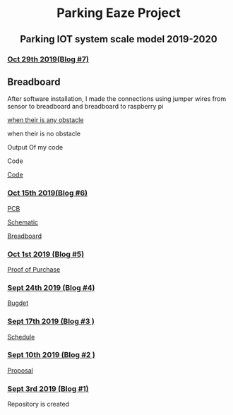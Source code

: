 <html> 
    	<h1><center>Parking Eaze Project</center></h1>
      	<h2><center>Parking IOT system scale model 2019-2020</center></h2>
  <body>	
	<h3><u>Oct 29th 2019(Blog #7)</u></h3>
	<h2>Breadboard</h2>
	<p>After software installation, I made the connections using jumper wires from sensor to breadboard and breadboard to raspberry pi</p>
	<p><a href = "https://github.com/HarleenSaini19/parkingEaze/blob/master/images/Breadboard.jpg"/a></p>
	<p>when their is any obstacle</p>
	<p><a href = "https://raw.githubusercontent.com/HarleenSaini19/parkingEaze/master/images/LED_glows_when_their_is_obstacle.jpg"></a></p>
	<p>when their is no obstacle</p>
	<p><a href = "https://raw.githubusercontent.com/HarleenSaini19/parkingEaze/master/images/LED_off_when_their_is_no_obstacle.jpg"></a></p>
	<p>Output Of my code</p>
	<p><a href = "https://github.com/HarleenSaini19/parkingEaze/blob/master/images/code_output.jpg"></a></p>
	<p>Code</p>
	<p><a href = "https://github.com/HarleenSaini19/parkingEaze/blob/master/firmware/python_code.py">Code</a></p>
    <h3><u>Oct 15th 2019(Blog #6)</u></h3>
    <p><a href = "https://raw.githubusercontent.com/HarleenSaini19/parkingEaze/master/images/HarleenSaini_parkingEazeV1_pcb.png">PCB</a></p>
    <p><a href ="https://raw.githubusercontent.com/HarleenSaini19/parkingEaze/master/images/HarleenSaini_parkingEaze_schem.png">Schematic</a></p>
    <p><a href = "https://raw.githubusercontent.com/HarleenSaini19/parkingEaze/master/images/HarleenSaini_parkingEazeV1_bb.png">Breadboard</a></p>
	<h3><u>Oct 1st 2019 (Blog #5)</u></h3>
	<p> <a href="https://github.com/HarleenSaini19/parkingEaze/blob/master/images/Proof_Of_Purchase.PNG">Proof of Purchase</a></p>
	<h3><u>Sept 24th 2019 (Blog #4)</u></h3>
	<p> <a href="https://github.com/HarleenSaini19/parkingEaze/blob/master/documentation/budget.xlsx">Bugdet</a></p>
	<h3><u>Sept 17th 2019 (Blog #3 )</u></h3>
	<p> <a href="https://github.com/HarleenSaini19/parkingEaze/blob/master/documentation/Schedule.mpp">Schedule</a></p>
	<h3><u>Sept 10th 2019 (Blog #2 )</u></h3>
	<p> <a href="https://github.com/HarleenSaini19/parkingEaze/blob/master/documentation/ProposalContentHarlenKaurSainiRev03.xlsx">Proposal</a></p>
	<h3><u>Sept 3rd 2019 (Blog #1)</u></h3>
	<p>Repository is created</p>
   </body>	
</html>
